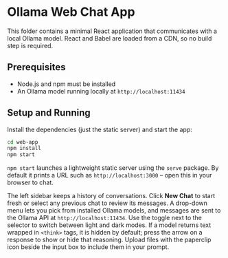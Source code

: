 # Ollama Web Chat App

This folder contains a minimal React application that communicates with a local Ollama model. React and Babel are loaded from a CDN, so no build step is required.

## Prerequisites
- Node.js and npm must be installed
- An Ollama model running locally at `http://localhost:11434`

## Setup and Running
Install the dependencies (just the static server) and start the app:

```bash
cd web-app
npm install
npm start
```

`npm start` launches a lightweight static server using the `serve` package. By default it prints a URL such as `http://localhost:3000` – open this in your browser to chat.

The left sidebar keeps a history of conversations. Click **New Chat** to start fresh or select any previous chat to review its messages. A drop-down menu lets you pick from installed Ollama models, and messages are sent to the Ollama API at `http://localhost:11434`. Use the toggle next to the selector to switch between light and dark modes. If a model returns text wrapped in `<think>` tags, it is hidden by default; press the arrow on a response to show or hide that reasoning. Upload files with the paperclip icon beside the input box to include them in your prompt.
